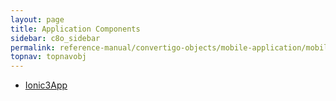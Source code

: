 ```yaml
---
layout: page
title: Application Components
sidebar: c8o_sidebar
permalink: reference-manual/convertigo-objects/mobile-application/mobile-components/application-components/
topnav: topnavobj
---
```

* [Ionic3App](ionic3app/)
